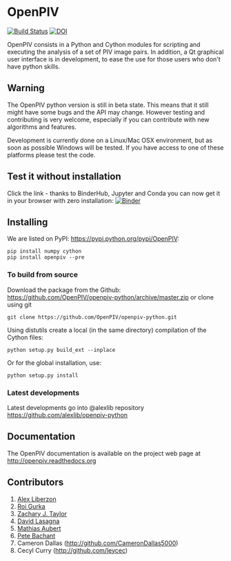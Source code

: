# OpenPIV
[![Build Status](https://travis-ci.org/OpenPIV/openpiv-python.svg?branch=master)](https://travis-ci.org/OpenPIV/openpiv-python)
[![DOI](https://zenodo.org/badge/4213/OpenPIV/openpiv-python.svg)](https://zenodo.org/badge/latestdoi/4213/OpenPIV/openpiv-python)


OpenPIV consists in a Python and Cython modules for scripting and executing the analysis of 
a set of PIV image pairs. In addition, a Qt graphical user interface is in 
development, to ease the use for those users who don't have python skills.

## Warning

The OpenPIV python version is still in beta state. This means that
it still might have some bugs and the API may change. However testing and contributing
is very welcome, especially if you can contribute with new algorithms and features.

Development is currently done on a Linux/Mac OSX environment, but as soon as possible 
Windows will be tested. If you have access to one of these platforms
please test the code. 

## Test it without installation
Click the link - thanks to BinderHub, Jupyter and Conda you can now get it in your browser with zero installation:
[![Binder](https://mybinder.org/badge.svg)](https://mybinder.org/v2/gh/openpiv/openpiv-python-example/master?filepath=index.ipynb)


## Installing

We are listed on PyPI: <https://pypi.python.org/pypi/OpenPIV>:

    pip install numpy cython
    pip install openpiv --pre


### To build from source

Download the package from the Github: https://github.com/OpenPIV/openpiv-python/archive/master.zip
or clone using git

    git clone https://github.com/OpenPIV/openpiv-python.git

Using distutils create a local (in the same directory) compilation of the Cython files:

    python setup.py build_ext --inplace

Or for the global installation, use:

    python setup.py install 


### Latest developments

Latest developments go into @alexlib repository <https://github.com/alexlib/openpiv-python>

## Documentation

The OpenPIV documentation is available on the project web page at <http://openpiv.readthedocs.org>


## Contributors

1. [Alex Liberzon](http://github.com/alexlib)
2. [Roi Gurka](http://github.com/roigurka)
3. [Zachary J. Taylor](http://github.com/zjtaylor)
4. [David Lasagna](http://github.com/gasagna)
5. [Mathias Aubert](http://github.com/MathiasAubert)
6. [Pete Bachant](http://github.com/petebachant)
7. Cameron Dallas (http://github.com/CameronDallas5000)
8. Cecyl Curry (http://github.com/leycec)

